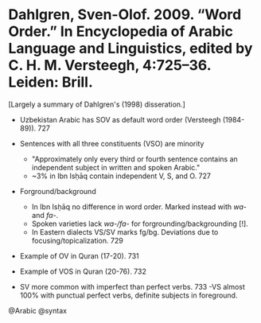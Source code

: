 # Dahlgren, Sven-Olof. 2009. “Word Order.” In Encyclopedia of Arabic Language and Linguistics, edited by C. H. M. Versteegh, 4:725–36. Leiden: Brill.

[Largely a summary of Dahlgren's (1998) disseration.]

- Uzbekistan Arabic has SOV as default word order (Versteegh (1984-89)). 727

- Sentences with all three constituents (VSO) are minority
  - "Approximately only every third or fourth sentence contains an independent subject in written and spoken Arabic." 
  - ~3% in Ibn Isḥāq contain independent V, S, and O. 727

- Forground/background
  - In Ibn Isḥāq no difference in word order. Marked instead with *wa-* and *fa-*.
  - Spoken varieties lack *wa-/fa-* for forgrounding/backgrounding [!].
  - In Eastern dialects VS/SV marks fg/bg. Deviations due to focusing/topicalization. 729

- Example of OV in Quran (17-20). 731

- Example of VOS in Quran (20-76). 732

- SV more common with imperfect than perfect verbs. 733
  -VS almost 100% with punctual perfect verbs, definite subjects in foreground. 

@Arabic
@syntax
